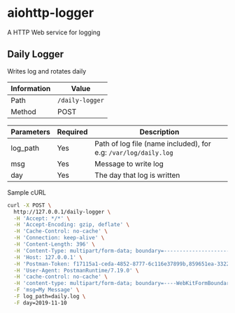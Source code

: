 # aiohttp-logger

A HTTP Web service for logging

## Daily Logger

Writes log and rotates daily

| Information |      Value      |
| ----------- | --------------- |
| Path        | `/daily-logger` |
| Method      | POST            |

| Parameters | Required |                           Description                           |
| ---------- | -------- | --------------------------------------------------------------- |
| log_path   | Yes      | Path of log file (name included), for e.g: `/var/log/daily.log` |
| msg        | Yes      | Message to write log                                            |
| day        | Yes      | The day that log is written                                     |

Sample cURL

```bash
curl -X POST \
  http://127.0.0.1/daily-logger \
  -H 'Accept: */*' \
  -H 'Accept-Encoding: gzip, deflate' \
  -H 'Cache-Control: no-cache' \
  -H 'Connection: keep-alive' \
  -H 'Content-Length: 396' \
  -H 'Content-Type: multipart/form-data; boundary=--------------------------706269951415340071129519' \
  -H 'Host: 127.0.0.1' \
  -H 'Postman-Token: f17115a1-ceda-4852-8777-6c116e37899b,859651ea-3322-4738-96f7-60c0c1781f18' \
  -H 'User-Agent: PostmanRuntime/7.19.0' \
  -H 'cache-control: no-cache' \
  -H 'content-type: multipart/form-data; boundary=----WebKitFormBoundary7MA4YWxkTrZu0gW' \
  -F 'msg=My Message' \
  -F log_path=daily.log \
  -F day=2019-11-10
```